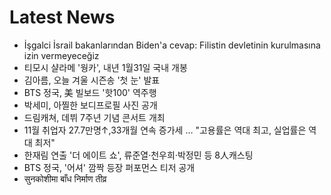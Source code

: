 # Latest News
-  İşgalci İsrail bakanlarından Biden'a cevap: Filistin devletinin kurulmasına izin vermeyeceğiz
-  티모시 샬라메 '웡카', 내년 1월31일 국내 개봉
-  김아름, 오늘 겨울 시즌송 '첫 눈' 발표
-  BTS 정국, 美 빌보드 '핫100' 역주행
-  박세미, 아찔한 보디프로필 사진 공개
-  드림캐쳐, 데뷔 7주년 기념 콘서트 개최
-  11월 취업자 27.7만명↑,33개월 연속 증가세 … "고용률은 역대 최고, 실업률은 역대 최저"
-  한재림 연출 '더 에이트 쇼', 류준열·천우희·박정민 등 8人캐스팅
-  BTS 정국, '어셔' 깜짝 등장 퍼포먼스 티저 공개
-  सुनकोशीमा बाँध निर्माण तीव्र
